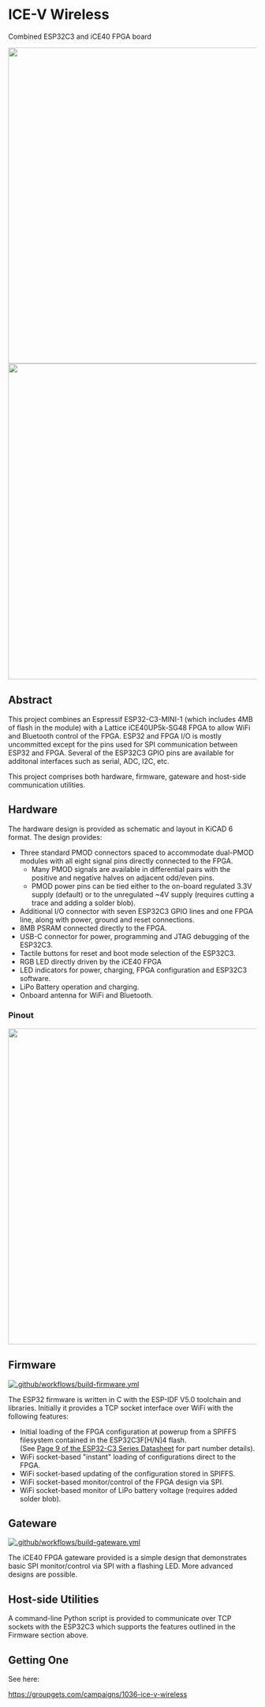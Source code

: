# ICE-V Wireless
Combined ESP32C3 and iCE40 FPGA board

<img src="docs/ice-v_front.jpg" width="640" />
<img src="docs/ice-v_back.jpg" width="640" />

## Abstract
This project combines an Espressif ESP32-C3-MINI-1 (which includes 4MB of
flash in the module) with a Lattice iCE40UP5k-SG48 FPGA to allow WiFi and
Bluetooth control of the FPGA. ESP32 and FPGA I/O is mostly uncommitted
except for the pins used for SPI communication between ESP32 and FPGA.
Several of the ESP32C3 GPIO pins are available for additonal interfaces
such as serial, ADC, I2C, etc.

This project comprises both hardware, firmware, gateware and host-side
communication utilities.

## Hardware
The hardware design is provided as schematic and layout in KiCAD 6 format.
The design provides:
* Three standard PMOD connectors spaced to accommodate
dual-PMOD modules with all eight signal pins directly connected to the
FPGA.
  * Many PMOD signals are available in differential pairs with the positive
and negative halves on adjacent odd/even pins.
  * PMOD power pins can be tied either to the on-board regulated 3.3V supply
(default) or to the unregulated ~4V supply (requires cutting a trace and adding
a solder blob).
* Additional I/O connector with seven ESP32C3 GPIO lines and one FPGA
line, along with power, ground and reset connections.
* 8MB PSRAM connected directly to the FPGA.
* USB-C connector for power, programming and JTAG debugging of the ESP32C3.
* Tactile buttons for reset and boot mode selection of the ESP32C3.
* RGB LED directly driven by the iCE40 FPGA
* LED indicators for power, charging, FPGA configuration and ESP32C3 software.
* LiPo Battery operation and charging.
* Onboard antenna for WiFi and Bluetooth.

### Pinout
<img src="docs/pinout.png" width="640" />

## Firmware

[![.github/workflows/build-firmware.yml](https://github.com/ICE-V-Wireless/ICE-V-Wireless/actions/workflows/build-firmware.yml/badge.svg)](https://github.com/ICE-V-Wireless/ICE-V-Wireless/actions/workflows/build-firmware.yml)

The ESP32 firmware is written in C with the ESP-IDF V5.0 toolchain and
libraries. Initially it provides a TCP socket interface over WiFi with the
following features:
* Initial loading of the FPGA configuration at powerup from a SPIFFS filesystem
contained in the ESP32C3F[H/N]4 flash. 
<br/>(See [Page 9 of the ESP32-C3 Series Datasheet](https://www.espressif.com/sites/default/files/documentation/esp32-c3_datasheet_en.pdf#page=9)
for part number details).
* WiFi socket-based "instant" loading of configurations direct to the FPGA.
* WiFi socket-based updating of the configuration stored in SPIFFS.
* WiFi socket-based monitor/control of the FPGA design via SPI.
* WiFi socket-based monitor of LiPo battery voltage (requires added solder blob).

## Gateware

[![.github/workflows/build-gateware.yml](https://github.com/ICE-V-Wireless/ICE-V-Wireless/actions/workflows/build-gateware.yml/badge.svg)](https://github.com/ICE-V-Wireless/ICE-V-Wireless/actions/workflows/build-gateware.yml)

The iCE40 FPGA gateware provided is a simple design that demonstrates basic
SPI monitor/control via SPI with a flashing LED. More advanced designs are
possible.

## Host-side Utilities
A command-line Python script is provided to communicate over TCP sockets
with the ESP32C3 which supports the features outlined in the Firmware section
above.

## Getting One
See here:

https://groupgets.com/campaigns/1036-ice-v-wireless

